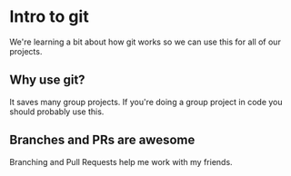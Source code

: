 # Intro to git

We're learning a bit about how git works so we can use this for all of our projects.

## Why use git?

It saves many group projects. If you're doing a group project in code you should probably use this.

## Branches and PRs are awesome

Branching and Pull Requests help me work with my friends.
